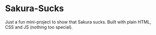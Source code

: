 # Sakura-Sucks
Just a fun mini-project to show that Sakura sucks. Built with plain HTML, CSS and JS (nothing too special).
